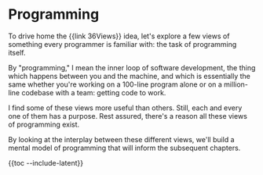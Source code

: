 # Programming

To drive home the {{link 36Views}} idea, let's explore a few views of something every programmer is familiar with: the task of programming itself.

By "programming," I mean the inner loop of software development, the thing which happens between you and the machine, and which is essentially the same whether you're working on a 100-line program alone or on a million-line codebase with a team: getting code to work.

I find some of these views more useful than others. Still, each and every one of them has a purpose. Rest assured, there's a reason all these views of programming exist.

By looking at the interplay between these different views, we'll build a mental model of programming that will inform the subsequent chapters.

{{toc --include-latent}}
